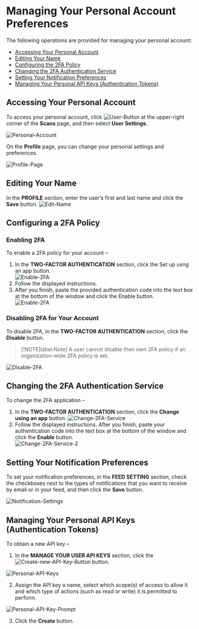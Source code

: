 # Managing Your Personal Account Preferences
The following operations are provided for managing your personal account:
* [Accessing Your Personal Account](#Accessing-Your-Personal-Account)
* [Editing Your Name](#Editing-Your-Name)
* [Configuring the 2FA Policy](#Configuring-the-2FA-Policy)
* [Changing the 2FA Authentication Service](#Changing-the-2FA-Authentication-Service)
* [Setting Your Notification Preferences](#Setting-Your-Notification-Preferences)
* [Managing Your Personal API Keys (Authentication Tokens)](#Managing-Your-Personal-API-Keys-Authentication-Tokens)

## Accessing Your Personal Account
To access your personal account,  click ![User-Button](media/user-button.png ':size=3%') at the upper-right corner of the **Scans** page, and then select **User Settings**.

![Personal-Account](media/personal-account.png ':size=45%')

On the **Profile** page, you can change your personal settings and preferences.

![Profile-Page](media/profile-page.png ':size=45%')

## Editing Your Name
In the **PROFILE** section, enter the user’s first and last name and click the **Save** button.
![Edit-Name](media/edit-name.png ':size=45%')

## 	Configuring a 2FA Policy
### Enabling 2FA
To enable a 2FA policy for your account –
1. In the **TWO-FACTOR AUTHENTICATION** section, click the Set up usng an app button.\
![Enable-2FA](media/enable-2fa-1.png ':size=45%')
2. Follow the displayed instructions. 
3. After you finish, paste the provided authentication code into the text box at the bottom of the window and click the Enable button.\
![Enable-2FA](media/enable-2fa-2.png ':size=45%')

### Disabling 2FA for Your Account
To disable 2FA, in the **TWO-FACTOR AUTHENTICATION** section, click the **Disable** button.
>[!NOTE|label:Note]
A user cannot disable their own 2FA policy if an organization-wide 2FA policy is set.

![Disable-2FA](media/enabled-2fa.png ':size=45%')

## Changing the 2FA Authentication Service
To change the 2FA application –
1. In the **TWO-FACTOR AUTHENTICATION** section, click the **Change using an app** button.
![Change-2FA-Service](media/enabled-2fa.png ':size=45%')
2. Follow the displayed instructions. After you finish, paste your authentication code into the text box at the bottom of the window and click the **Enable** button.\
![Change-2FA-Service-2](media/enable-2fa-2.png ':size=45%')

## Setting Your Notification Preferences
To set your notification preferences, in the **FEED SETTING** section, check the checkboxes next to the types of notifications that you want to receive by email or in your feed, and then click the **Save** button.

![Notification-Settings](media/personal-account-details.png ':size=45%')

## 	Managing Your Personal API Keys (Authentication Tokens)
To obtain a new API key –
1. In the **MANAGE YOUR USER API KEYS** section, click the ![Create-new-API-Key-Button](media/new-api-key-button.png ':size=18%') button.

![Personal-API-Keys](media/user-api-keys.png ':size=45%')

2. Assign the API key a name, select which scope(s) of access to allow it and which type of actions (such as read or write) it is permitted to perform.

![Personal-API-Key-Prompt](media/personal-api-key-prompt.png ':size=45%')

3. Click the **Create** button.

